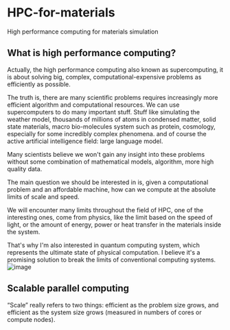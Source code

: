# HPC-for-materials
High performance computing for materials simulation

## What is high performance computing?

Actually, the high performance computing also known as supercomputing, it is about solving big, complex, computational-expensive problems as efficiently as possible.

The truth is, there are many scientific problems requires increasingly more efficient algorithm and computational resources.  We can use supercomputers to do many important stuff. Stuff like simulating the weather model, thousands of millions of atoms in condensed matter, solid state materials, macro bio-molecules system such as protein, cosmology, especially for some incredibly complex phenomena. and of course the active artificial intelligence field: large language model.

Many scientists believe we won't gain any insight into these problems without some combination of mathematical models, algorithm, more high quality data.

The main question we should be interested in is, given a computational problem and an affordable machine, how can we compute at the absolute limits of scale and speed.

We will encounter many limits throughout the field of HPC, one of the interesting ones, come from physics, like the limit based on the speed of light, or the amount of energy, power or heat transfer in the materials inside the system. 

That's why I'm also interested in quantum computing system, which represents the ultimate state of physical computation. I believe it's a promising solution to break the limits of conventional computing systems.
![image](https://user-images.githubusercontent.com/98719524/231055401-d6cb55a9-0c05-443e-82fc-6c4298c61247.png)


## Scalable parallel computing

“Scale” really refers to two things: efficient as the problem size grows, and efficient as the system size grows (measured in numbers of cores or compute nodes).


##

